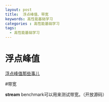 ```yaml
---
layout: post
title:  浮点峰值、带宽
keywords: 高性能基础学习
categories : 高性能基础学习
tags:
  - 高性能基础学习
---
```


# 浮点峰值

[浮点峰值那些事儿](https://zhuanlan.zhihu.com/p/28226956)



#带宽

**stream** benchmark可以用来测试带宽。（开放源码）



